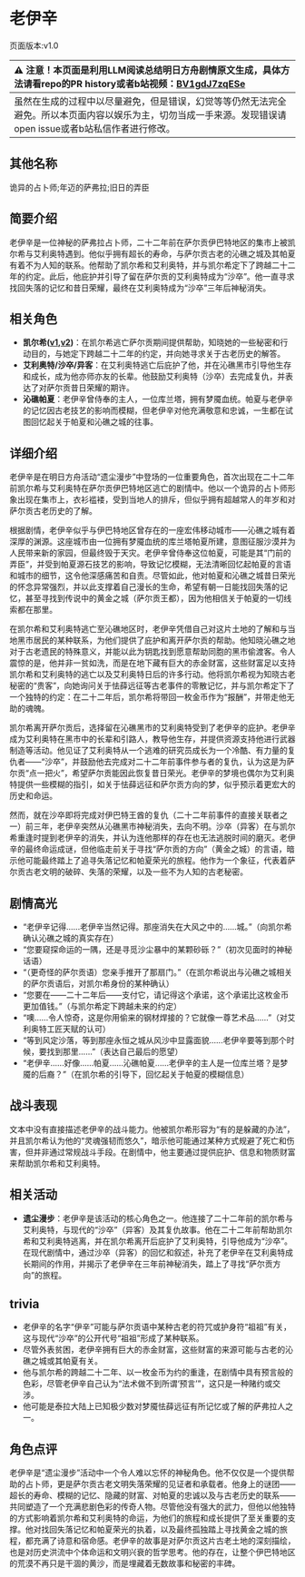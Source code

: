 # 老伊辛
页面版本:v1.0
 

| :warning: 注意！本页面是利用LLM阅读总结明日方舟剧情原文生成，具体方法请看repo的PR history或者b站视频：[BV1gdJ7zqESe](https://www.bilibili.com/video/BV1gdJ7zqESe/)         |
|:----------------------------|
| 虽然在生成的过程中以尽量避免，但是错误，幻觉等等仍然无法完全避免。所以本页面内容以娱乐为主，切勿当成一手来源。发现错误请open issue或者b站私信作者进行修改。|



## 其他名称
诡异的占卜师;年迈的萨弗拉;旧日的弄臣
## 简要介绍
老伊辛是一位神秘的萨弗拉占卜师，二十二年前在萨尔贡伊巴特地区的集市上被凯尔希与艾利奥特遇到。他似乎拥有超长的寿命，与萨尔贡古老的沁礁之城及其帕夏有着不为人知的联系。他帮助了凯尔希和艾利奥特，并与凯尔希定下了跨越二十二年的约定。此后，他庇护并引导了留在萨尔贡的艾利奥特成为“沙卒”。他一直寻求找回失落的记忆和昔日荣耀，最终在艾利奥特成为“沙卒”三年后神秘消失。
## 相关角色
-   **凯尔希([v1](char_003_kalts.md),[v2](../char_v3/char_003_kalts.md))**：在凯尔希逃亡萨尔贡期间提供帮助，知晓她的一些秘密和行动目的，与她定下跨越二十二年的约定，并向她寻求关于古老历史的解答。
-   **艾利奥特/沙卒/异客**：在艾利奥特逃亡后庇护了他，并在沁礁黑市引导他生存和成长，成为他亦师亦友的长辈。他鼓励艾利奥特（沙卒）去完成复仇，并表达了对萨尔贡昔日荣耀的期许。
-   **沁礁帕夏**：老伊辛曾侍奉的主人，一位库兰塔，拥有梦魇血统。帕夏与老伊辛的记忆因古老技艺的影响而模糊，但老伊辛对他充满敬意和忠诚，一生都在试图回忆起关于帕夏和沁礁之城的往事。
## 详细介绍
老伊辛是在明日方舟活动“遗尘漫步”中登场的一位重要角色，首次出现在二十二年前凯尔希与艾利奥特在萨尔贡伊巴特地区逃亡的剧情中。他以一个诡异的占卜师形象出现在集市上，衣衫褴褛，受到当地人的排斥，但似乎拥有超越常人的年岁和对萨尔贡古老历史的了解。

根据剧情，老伊辛似乎与伊巴特地区曾存在的一座宏伟移动城市——沁礁之城有着深厚的渊源。这座城市由一位拥有梦魇血统的库兰塔帕夏所建，意图征服沙漠并为人民带来新的家园，但最终毁于天灾。老伊辛曾侍奉这位帕夏，可能是其“门前的弄臣”，并受到帕夏源石技艺的影响，导致记忆模糊，无法清晰回忆起帕夏的言语和城市的细节，这令他深感痛苦和自责。尽管如此，他对帕夏和沁礁之城昔日荣光的怀念异常强烈，并以此支撑着自己漫长的生命，希望有朝一日能找回失落的记忆，甚至寻找到传说中的黄金之城（萨尔贡王都），因为他相信关于帕夏的一切线索都在那里。

在凯尔希和艾利奥特逃亡至沁礁地区时，老伊辛凭借自己对这片土地的了解和与当地黑市居民的某种联系，为他们提供了庇护和离开萨尔贡的帮助。他知晓沁礁之地对于古老遗民的特殊意义，并能以此为钥匙找到愿意帮助同胞的黑市偷渡客。令人震惊的是，他并非一贫如洗，而是在地下藏有巨大的赤金财富，这些财富足以支持凯尔希和艾利奥特的逃亡以及艾利奥特日后的许多行动。他将凯尔希视为知晓古老秘密的“贵客”，向她询问关于怯薛远征等古老事件的零散记忆，并与凯尔希定下了一个独特的约定：在二十二年后，凯尔希将带回一枚金币作为“报酬”，并带走他无助的魂魄。

凯尔希离开萨尔贡后，选择留在沁礁黑市的艾利奥特受到了老伊辛的庇护。老伊辛成为艾利奥特在黑市中的长辈和引路人，教导他生存，并提供资源支持他进行武器制造等活动。他见证了艾利奥特从一个逃难的研究员成长为一个冷酷、有力量的复仇者——“沙卒”，并鼓励他去完成对二十二年前事件参与者的复仇，认为这是为萨尔贡“点一把火”，希望萨尔贡能因此恢复昔日荣光。老伊辛的梦境也偶尔为艾利奥特提供一些模糊的指引，如关于怯薛远征和萨尔贡方向的梦，似乎预示着更宏大的历史和命运。

然而，就在沙卒即将完成对伊巴特王酋的复仇（二十二年前事件的直接关联者之一）前三年，老伊辛突然从沁礁黑市神秘消失，去向不明。沙卒（异客）在与凯尔希重逢时提到老伊辛的消失，并认为连他那样的存在也无法逃脱时间的磨灭。老伊辛的最终命运成谜，但他临走前关于寻找“萨尔贡的方向”（黄金之城）的言语，暗示他可能最终踏上了追寻失落记忆和帕夏荣光的旅程。他作为一个象征，代表着萨尔贡古老文明的破碎、失落的荣耀，以及一些不为人知的古老秘密。
## 剧情高光
-   “老伊辛记得......老伊辛当然记得。那座消失在大风之中的......城。”（向凯尔希确认沁礁之城的真实存在）
-   “您要窥探命运的一隅，还是寻觅沙尘暴中的某颗砂砾？”（初次见面时的神秘话语）
-   “（更奇怪的萨尔贡语）您亲手推开了那扇门。”（在凯尔希说出与沁礁之城相关的萨尔贡语后，对凯尔希身份的某种确认）
-   “您要在——二十二年后——支付它，请记得这个承诺，这个承诺比这枚金币更加值钱。”（与凯尔希定下跨越未来的约定）
-   “噢......令人惊奇，这是你用偷来的钢材焊接的？它就像一尊艺术品......”（对艾利奥特工匠天赋的认可）
-   “等到风定沙落，等到那座永恒之城从风沙中显露面貌......老伊辛要等到那个时候，要找到那里......”（表达自己最后的愿望）
-   “老伊辛......好像......帕夏......沁礁帕夏......老伊辛的主人是一位库兰塔？是梦魇的后裔？”（在凯尔希的引导下，回忆起关于帕夏的模糊信息）
## 战斗表现
文本中没有直接描述老伊辛的战斗能力。他被凯尔希形容为“有的是躲藏的办法”，并且凯尔希认为他的“灵魂强韧而悠久”，暗示他可能通过某种方式规避了死亡和伤害，但并非通过常规战斗手段。在剧情中，他主要通过提供庇护、信息和物质财富来帮助凯尔希和艾利奥特。
## 相关活动
-   **遗尘漫步**：老伊辛是该活动的核心角色之一。他连接了二十二年前的凯尔希与艾利奥特，与现代的“沙卒”（异客）及其复仇故事。他在二十二年前帮助凯尔希和艾利奥特逃离，并在凯尔希离开后庇护了艾利奥特，引导他成为“沙卒”。在现代剧情中，通过沙卒（异客）的回忆和叙述，补充了老伊辛在艾利奥特成长期间的作用，并揭示了老伊辛在三年前神秘消失，踏上了寻找“萨尔贡方向”的旅程。
## trivia
-   老伊辛的名字“伊辛”可能与萨尔贡语中某种古老的符咒或护身符“祖祖”有关，这与现代“沙卒”的公开代号“祖祖”形成了某种联系。
-   尽管外表贫困，老伊辛拥有巨大的赤金财富，这些财富的来源可能与古老的沁礁之城或其帕夏有关。
-   他与凯尔希的跨越二十二年、以一枚金币为约的重逢，在剧情中具有预言般的色彩，尽管老伊辛自己认为“法术做不到所谓‘预言’”，这只是一种赌约或交涉。
-   他可能是泰拉大陆上已知极少数对梦魇怯薛远征有所记忆或了解的萨弗拉人之一。
## 角色点评
老伊辛是“遗尘漫步”活动中一个令人难以忘怀的神秘角色。他不仅仅是一个提供帮助的占卜师，更是萨尔贡古老文明失落荣耀的见证者和承载者。他身上的谜团——超长的寿命、模糊的记忆、隐藏的财富、对帕夏的忠诚以及与古老历史的联系——共同塑造了一个充满悲剧色彩的传奇人物。尽管他没有强大的武力，但他以他独特的方式影响着凯尔希和艾利奥特的命运，为他们的旅程和成长提供了至关重要的支撑。他对找回失落记忆和帕夏荣光的执着，以及最终孤独踏上寻找黄金之城的旅程，都充满了诗意和宿命感。老伊辛的故事是对萨尔贡这片古老土地的深刻描绘，也是对历史洪流中个体命运和文明兴衰的哲学思考。他的存在，让整个伊巴特地区的荒漠不再只是干涸的黄沙，而是埋藏着无数故事和秘密的丰碑。